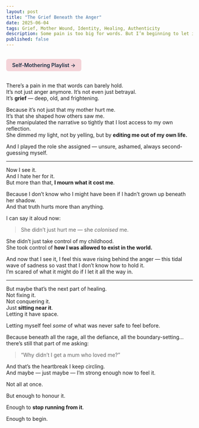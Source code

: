 ```yaml
---
layout: post
title: "The Grief Beneath the Anger"
date: 2025-06-04
tags: Grief, Mother Wound, Identity, Healing, Authenticity
description: Some pain is too big for words. But I’m beginning to let it speak.
published: false
---
```


<a href="https://music.youtube.com/playlist?list=PLuO5E1rh5RqIzePJeOjdXo62gwnYJ748_&si=NvtF0mzI9Sx2IoPu&shuffle=1" 
   target="_blank" 
   class="back-button"
   style="display:inline-block; margin: 1rem auto; background-color: #F4D3D8; color: #1A2D41; padding: 0.5rem 1rem; border-radius: 6px; font-weight: 600; text-decoration: none;">
  Self‑Mothering Playlist →
</a>

There’s a pain in me that words can barely hold.  
It’s not just anger anymore. It’s not even just betrayal.  
It’s **grief** — deep, old, and frightening.

Because it’s not just that my mother hurt me.  
It’s that she shaped how others saw me.  
She manipulated the narrative so tightly that I lost access to my own reflection.  
She dimmed my light, not by yelling, but by **editing me out of my own life.**

And I played the role she assigned — unsure, ashamed, always second-guessing myself.

---

Now I see it.  
And I hate her for it.  
But more than that, **I mourn what it cost me**.

Because I don’t know who I might have been if I hadn’t grown up beneath her shadow.  
And that truth hurts more than anything.

I can say it aloud now:  
> She didn’t just hurt me — she *colonised* me.

She didn’t just take control of my childhood.  
She took control of **how I was allowed to exist in the world.**

And now that I see it, I feel this wave rising behind the anger — this tidal wave of sadness so vast that I don’t know how to hold it.  
I’m scared of what it might do if I let it all the way in.

---

But maybe that’s the next part of healing.  
Not fixing it.  
Not conquering it.  
Just **sitting near it**.  
Letting it have space.

Letting myself feel *some* of what was never safe to feel before.

Because beneath all the rage, all the defiance, all the boundary-setting… there’s still that part of me asking:

> “Why didn’t I get a mum who loved me?”

And that’s the heartbreak I keep circling.  
And maybe — just maybe — I’m strong enough now to feel it.

Not all at once.

But enough to honour it.

Enough to **stop running from it**.

Enough to begin.